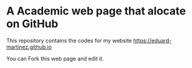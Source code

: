 # A Academic web page that alocate on GitHub

This repository contains the codes for my website https://eduard-martinez.github.io 

You can Fork this web page and edit it.
